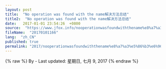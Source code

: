 ```yaml
---
layout: post
title:  "No operation was found with the name解决方法总结"
title2:  "No operation was found with the name解决方法总结"
date:   2017-01-01 23:54:26  +0800
source:  "https://www.jfox.info/nooperationwasfoundwiththename%e8%a7%a3%e5%86%b3%e6%96%b9%e6%b3%95%e6%80%bb%e7%bb%93.html"
fileName:  "20170101166"
lang:  "zh_CN"
published: true
permalink: "2017/nooperationwasfoundwiththename%e8%a7%a3%e5%86%b3%e6%96%b9%e6%b3%95%e6%80%bb%e7%bb%93.html"
---
```

{% raw %}
By  - Last updated: 星期日, 七月 9, 2017
{% endraw %}